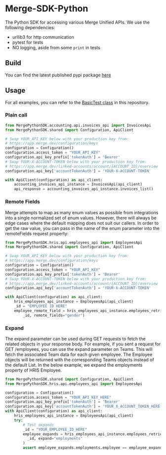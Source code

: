 # Merge-SDK-Python

The Python SDK for accessing various Merge Unified APIs. We use the following dependencies:

* urllib3 for http communication
* pytest for tests
* NO logging, aside from some `print` in tests

## Build

You can find the latest published pypi package [here]()

## Usage

For all examples, you can refer to the [BasicTest class](/test/basic_test.py) in this
repository.

### Plain call

```python
from MergePythonSDK.accounting.api.invoices_api import InvoicesApi
from MergePythonSDK.shared import Configuration, ApiClient

# Swap YOUR_API_KEY below with your production key from:
# https://app.merge.dev/configuration/keys
configuration = Configuration()
configuration.access_token = "YOUR_API_KEY"
configuration.api_key_prefix['tokenAuth'] = 'Bearer'
# Swap YOUR-X-ACCOUNT-TOKEN below with your production key from:
# https://app.merge.dev/linked-accounts/account/{ACCOUNT_ID}/overview
configuration.api_key['accountTokenAuth'] = 'YOUR-X-ACCOUNT-TOKEN'

with ApiClient(configuration) as api_client:
    accounting_invoices_api_instance = InvoicesApi(api_client)
    api_response = accounting_invoices_api_instance.invoices_list()
```

### Remote Fields

Merge attempts to map as many enum values as possible from integrations into a single normalized set of enum values.
However, there will always be edge cases where the default mapping does not suit our callers. In order to get the raw
value, you can pass in the name of the enum parameter into the remoteFields request property:

```python
from MergePythonSDK.hris.api.employees_api import EmployeesApi
from MergePythonSDK.shared import Configuration, ApiClient

# Swap YOUR_API_KEY below with your production key from:
# https://app.merge.dev/configuration/keys
configuration = Configuration()
configuration.access_token = "YOUR_API_KEY"
configuration.api_key_prefix['tokenAuth'] = 'Bearer'
# Swap YOUR-X-ACCOUNT-TOKEN below with your production key from:
# https://app.merge.dev/linked-accounts/account/{ACCOUNT_ID}/overview
configuration.api_key['accountTokenAuth'] = 'YOUR-X-ACCOUNT-TOKEN'

with ApiClient(configuration) as api_client:
    hris_employees_api_instance = EmployeesApi(api_client)
    _id = "EMPLOYEE ID HERE"
    employee_remote_field = hris_employees_api_instance.employees_retrieve(
        _id, remote_fields="gender")
```

### Expand

The expand parameter can be used during GET requests to fetch the related objects in your response body.
For example, if you sent a request for GET /employees, you can use the expand parameter on Teams. This 
will fetch the associated Team data for each given employee. The Employee objects will be returned with
the corresponding Teams objects instead of the default List<UUID>. In the below example, we expand the 
employments property of HRIS Employee.

```python
from MergePythonSDK.shared import Configuration, ApiClient
from MergePythonSDK.hris.api.employees_api import EmployeesApi

configuration = Configuration()
configuration.access_token = "YOUR_API_KEY_HERE"
configuration.api_key_prefix['tokenAuth'] = 'Bearer'
configuration.api_key['accountTokenAuth'] = 'YOUR_X_ACCOUNT_TOKEN_HERE'
with ApiClient(configuration) as api_client:
    hris_employees_api_instance = EmployeesApi(api_client)
    try:
        # Test expands
        _id = "YOUR_EMPLOYEE_ID_HERE"
        employee_expands = hris_employees_api_instance.employees_retrieve(
          _id, expand="employments"
        )
        assert employee_expands.employments.employee == employee_expands.id
```